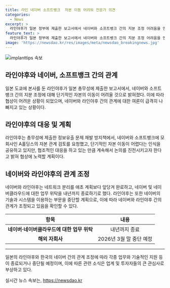 ```yaml
---
title: 라인 네이버 소프트뱅크  자본 이동 어려워 전문가 의견
categories:
  - News
excerpt: >
  라인야후가 일본 정부에 제출한 보고서에서 네이버와 소프트뱅크 간의 지분 조정 어려움을 언급하며 급한 협상 상황임을 시사하고 있습니다. 올해 들어 라인야후는 지분 매각 압박을 받았고, 네이버 역시 이에 반발하고 있습니다. 또한, 라인야후는 네이버와의 네트워크 분리와 일본 대상 사업 위탁 종료 등의 결정을 내리고 있으며, 상황이 급변하고 있는 상황입니다.
feature_text: >
  라인야후가 일본 정부에 제출한 보고서에서 네이버와 소프트뱅크 간의 지분 조정 어려움을 언급하며 급한 협상 상황임을 시사하고 있습니다. 올해 들어 라인야후는 지분 매각 압박을 받았고, 네이버 역시 이에 반발하고 있습니다. 또한, 라인야후는 네이버와의 네트워크 분리와 일본 대상 사업 위탁 종료 등의 결정을 내리고 있으며, 상황이 급변하고 있는 상황입니다.
image: 'https://newsdao.kr/res/images/meta/newsdao_breakingnews.jpg'
---
```


<p><img src="https://newsdao.kr/res/images/meta/newsdao_breakingnews.jpg" alt="implanttips 속보" /></p>

<h2 data-ke-size="size26">라인야후와 네이버, 소프트뱅크 간의 관계</h2>

<p data-ke-size="size16">일본 도쿄에 본사를 둔 라인야후가 일본 총무성에 제출한 보고서에서, 네이버와 소프트뱅크 간의 지분 조정에 대해 단기적인 자본의 이동이 어려울 것으로 밝혀졌다. 이에 따라 협상이 어려운 상황이 되었으며, 네이버와 라인야후 간의 관계에 대한 여론이 급격히 나빠지고 있는 상황이다.</p>

<h2 data-ke-size="size26">라인야후의 대응 및 계획</h2>

<p data-ke-size="size16">라인야후는 총무성에 제출한 정보유출 문제 재발 방지책에서, 네이버와 소프트뱅크에 모회사인 A홀딩스의 자본 관계 검토를 요청했고, 단기적인 자본 이동이 어렵다는 인식을 공유하고 있지만, 협조적인 대응을 하고 있는 만큼 계속해서 논의를 진전시키고자 한다고 밝혀 협상에 노력할 계획이다.</p>

<h2 data-ke-size="size26">네이버와 라인야후의 관계 조정</h2>

<p data-ke-size="size16">네이버와 라인야후는 네트워크 분리를 애초 계획보다 앞당겨 완료하고, 네이버 및 네이버클라우드에 대한 업무 위탁을 내년까지 종료하기로 했다. 라인야후는 또한 네이버의 기술과 시스템을 이용하는 부문을 중단할 계획으로, 이에 따라 네이버와 라인야후 간의 관계가 조정되고 있음을 확인할 수 있다.</p>

<table>
<thead>
  <tr>
    <th style="text-align: center;">항목</th>
    <th style="text-align: center;">내용</th>
  </tr>
</thead>
<tbody>
  <tr>
    <td style="text-align: center; height: 17px;"><b>네이버·네이버클라우드에 대한 업무 위탁</b></td>
    <td style="text-align: center; height: 17px;">내년까지 종료</td>
  </tr>
  <tr>
    <td style="text-align: center; height: 17px;"><b>해외 자회사</b></td>
    <td style="text-align: center; height: 17px;">2026년 3월 말 중단 예정</td>
  </tr>
</tbody>
</table>

<hr>

<p data-ke-size="size16">일본의 라인야후와 한국의 네이버 간의 관계 조정에 따라 각종 업무와 기술적인 지원 등이 종료되거나 중단될 예정이며, 이에 따른 관련 소식은 업계 및 투자자들의 큰 관심사로 부상하고 있다.</p>
실시간 뉴스 속보는, <a href="https://newsdao.kr" rel="dofollow">https://newsdao.kr</a>


